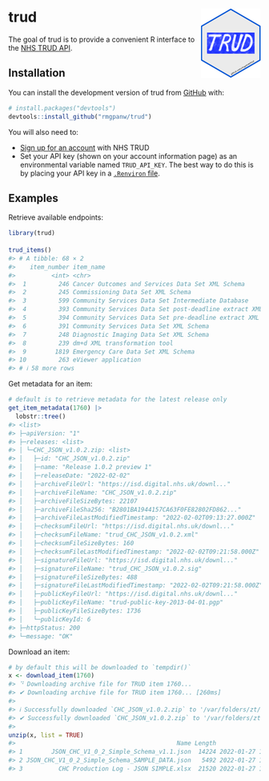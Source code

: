 
<!-- README.md is generated from README.Rmd. Please edit that file -->

# trud <a href="https://rmgpanw.github.io/trud/"><img src="man/figures/logo.png" align="right" height="138"/></a>

<!-- badges: start -->
<!-- badges: end -->

The goal of trud is to provide a convenient R interface to the [NHS TRUD
API](https://isd.digital.nhs.uk/trud/users/guest/filters/0/api).

## Installation

You can install the development version of trud from
[GitHub](https://github.com/) with:

``` r
# install.packages("devtools")
devtools::install_github("rmgpanw/trud")
```

You will also need to:

- [Sign up for an
  account](https://isd.digital.nhs.uk/trud/users/guest/filters/0/account/form)
  with NHS TRUD
- Set your API key (shown on your account information page) as an
  environmental variable named `TRUD_API_KEY`. The best way to do this
  is by placing your API key in a [`.Renviron`
  file](https://rstats.wtf/r-startup.html#renviron).

## Examples

Retrieve available endpoints:

``` r
library(trud)

trud_items()
#> # A tibble: 68 × 2
#>    item_number item_name                                                   
#>          <int> <chr>                                                       
#>  1         246 Cancer Outcomes and Services Data Set XML Schema            
#>  2         245 Commissioning Data Set XML Schema                           
#>  3         599 Community Services Data Set Intermediate Database           
#>  4         393 Community Services Data Set post-deadline extract XML Schema
#>  5         394 Community Services Data Set pre-deadline extract XML Schema 
#>  6         391 Community Services Data Set XML Schema                      
#>  7         248 Diagnostic Imaging Data Set XML Schema                      
#>  8         239 dm+d XML transformation tool                                
#>  9        1819 Emergency Care Data Set XML Schema                          
#> 10         263 eViewer application                                         
#> # ℹ 58 more rows
```

Get metadata for an item:

``` r
# default is to retrieve metadata for the latest release only
get_item_metadata(1760) |>
  lobstr::tree()
#> <list>
#> ├─apiVersion: "1"
#> ├─releases: <list>
#> │ └─CHC_JSON_v1.0.2.zip: <list>
#> │   ├─id: "CHC_JSON_v1.0.2.zip"
#> │   ├─name: "Release 1.0.2 preview 1"
#> │   ├─releaseDate: "2022-02-02"
#> │   ├─archiveFileUrl: "https://isd.digital.nhs.uk/downl..."
#> │   ├─archiveFileName: "CHC_JSON_v1.0.2.zip"
#> │   ├─archiveFileSizeBytes: 22107
#> │   ├─archiveFileSha256: "B2801BA1944157CA63F0FE82802FD862..."
#> │   ├─archiveFileLastModifiedTimestamp: "2022-02-02T09:13:27.000Z"
#> │   ├─checksumFileUrl: "https://isd.digital.nhs.uk/downl..."
#> │   ├─checksumFileName: "trud_CHC_JSON_v1.0.2.xml"
#> │   ├─checksumFileSizeBytes: 160
#> │   ├─checksumFileLastModifiedTimestamp: "2022-02-02T09:21:58.000Z"
#> │   ├─signatureFileUrl: "https://isd.digital.nhs.uk/downl..."
#> │   ├─signatureFileName: "trud_CHC_JSON_v1.0.2.sig"
#> │   ├─signatureFileSizeBytes: 488
#> │   ├─signatureFileLastModifiedTimestamp: "2022-02-02T09:21:58.000Z"
#> │   ├─publicKeyFileUrl: "https://isd.digital.nhs.uk/downl..."
#> │   ├─publicKeyFileName: "trud-public-key-2013-04-01.pgp"
#> │   ├─publicKeyFileSizeBytes: 1736
#> │   └─publicKeyId: 6
#> ├─httpStatus: 200
#> └─message: "OK"
```

Download an item:

``` r
# by default this will be downloaded to `tempdir()`
x <- download_item(1760)
#> ⠙ Downloading archive file for TRUD item 1760...
#> ✔ Downloading archive file for TRUD item 1760... [260ms]
#> 
#> ℹ Successfully downloaded `CHC_JSON_v1.0.2.zip` to '/var/folders/zt/jltqykf54y3…
#> ✔ Successfully downloaded `CHC_JSON_v1.0.2.zip` to '/var/folders/zt/jltqykf54y3…
#> 
unzip(x, list = TRUE)
#>                                             Name Length                Date
#> 1        JSON_CHC_V1_0_2_Simple_Schema_v1.1.json  14224 2022-01-27 12:01:00
#> 2 JSON_CHC_V1_0_2_Simple_Schema_SAMPLE_DATA.json   5492 2022-01-27 14:23:00
#> 3          CHC Production Log - JSON SIMPLE.xlsx  21520 2022-01-27 14:33:00
```
